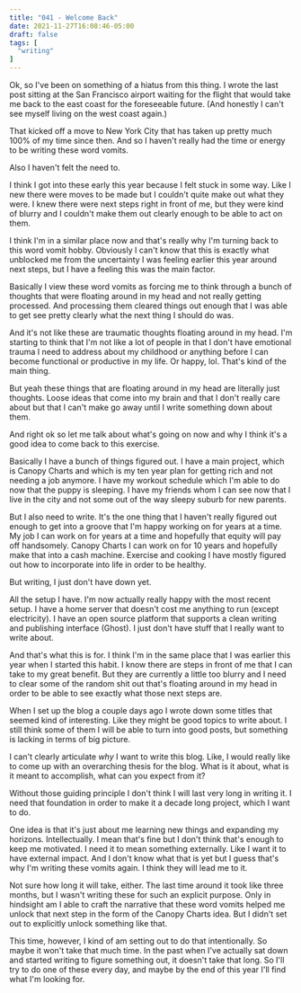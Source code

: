 ```yaml
---
title: "041 - Welcome Back"
date: 2021-11-27T16:08:46-05:00
draft: false
tags: [
  "writing"
]
---
```


Ok, so I've been on something of a hiatus from this thing. I wrote the
last post sitting at the San Francisco airport waiting for the flight
that would take me back to the east coast for the foreseeable future.
(And honestly I can't see myself living on the west coast again.)

That kicked off a move to New York City that has taken up pretty much
100% of my time since then. And so I haven't really had the time or
energy to be writing these word vomits.

Also I haven't felt the need to.

I think I got into these early this year because I felt stuck in some
way. Like I new there were moves to be made but I couldn't quite make
out what they were. I knew there were next steps right in front of me,
but they were kind of blurry and I couldn't make them out clearly
enough to be able to act on them.

I think I'm in a similar place now and that's really why I'm turning
back to this word vomit hobby. Obviously I can't know that this is
exactly what unblocked me from the uncertainty I was feeling earlier
this year around next steps, but I have a feeling this was the main
factor.

Basically I view these word vomits as forcing me to think through a
bunch of thoughts that were floating around in my head and not really
getting processed. And processing them cleared things out enough that
I was able to get see pretty clearly what the next thing I should do
was.

And it's not like these are traumatic thoughts floating around in my
head. I'm starting to think that I'm not like a lot of people in that
I don't have emotional trauma I need to address about my childhood or
anything before I can become functional or productive in my life. Or
happy, lol. That's kind of the main thing.

But yeah these things that are floating around in my head are
literally just thoughts. Loose ideas that come into my brain and that
I don't really care about but that I can't make go away until I write
something down about them.

And right ok so let me talk about what's going on now and why I think
it's a good idea to come back to this exercise.

Basically I have a bunch of things figured out. I have a main project,
which is Canopy Charts and which is my ten year plan for getting rich
and not needing a job anymore. I have my workout schedule which I'm
able to do now that the puppy is sleeping. I have my friends whom I
can see now that I live in the city and not some out of the way sleepy
suburb for new parents.

But I also need to write. It's the one thing that I haven't really
figured out enough to get into a groove that I'm happy working on for
years at a time. My job I can work on for years at a time and
hopefully that equity will pay off handsomely. Canopy Charts I can
work on for 10 years and hopefully make that into a cash machine.
Exercise and cooking I have mostly figured out how to incorporate into
life in order to be healthy.

But writing, I just don't have down yet.

All the setup I have. I'm now actually really happy with the most
recent setup. I have a home server that doesn't cost me anything to
run (except electricity). I have an open source platform that supports
a clean writing and publishing interface (Ghost). I just don't have
stuff that I really want to write about.

And that's what this is for. I think I'm in the same place that I was
earlier this year when I started this habit. I know there are steps in
front of me that I can take to my great benefit. But they are
currently a little too blurry and I need to clear some of the random
shit out that's floating around in my head in order to be able to see
exactly what those next steps are.

When I set up the blog a couple days ago I wrote down some titles that
seemed kind of interesting. Like they might be good topics to write
about. I still think some of them I will be able to turn into good
posts, but something is lacking in terms of big picture.

I can't clearly articulate _why_ I want to write this blog. Like, I
would really like to come up with an overarching thesis for the blog.
What is it about, what is it meant to accomplish, what can you expect
from it?

Without those guiding principle I don't think I will last very long in
writing it. I need that foundation in order to make it a decade long
project, which I want to do.

One idea is that it's just about me learning new things and expanding
my horizons. Intellectually. I mean that's fine but I don't think
that's enough to keep me motivated. I need it to mean something
externally. Like I want it to have external impact. And I don't know
what that is yet but I guess that's why I'm writing these vomits
again. I think they will lead me to it.

Not sure how long it will take, either. The last time around it took
like three months, but I wasn't writing these for such an explicit
purpose. Only in hindsight am I able to craft the narrative that these
word vomits helped me unlock that next step in the form of the Canopy
Charts idea. But I didn't set out to explicitly unlock something like
that.

This time, however, I kind of am setting out to do that intentionally.
So maybe it won't take that much time. In the past when I've actually
sat down and started writing to figure something out, it doesn't take
that long. So I'll try to do one of these every day, and maybe by the
end of this year I'll find what I'm looking for.

